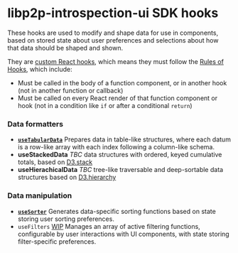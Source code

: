 # libp2p-introspection-ui SDK hooks

These hooks are used to modify and shape data for use in components, based on stored state about user preferences and selections about how that data should be shaped and shown.

They are [custom React hooks](https://reactjs.org/docs/hooks-intro.html), which means they must follow the [Rules of Hooks](https://reactjs.org/docs/hooks-rules.html), which include:

- Must be called in the body of a function component, or in another hook (not in another function or callback)
- Must be called on every React render of that function component or hook (not in a condition like `if` or after a conditional `return`)

### Data formatters

- **[`useTabularData`](./useTabularData.md)** Prepares data in table-like structures, where each datum is a row-like array with each index following a column-like schema.
- **useStackedData** _TBC_ data structures with ordered, keyed cumulative totals, based on [D3.stack](https://github.com/d3/d3-shape/blob/v1.3.5/README.md#stack)
- **useHierachicalData** _TBC_ tree-like traversable and deep-sortable data structures based on [D3.hierarchy](https://github.com/d3/d3-hierarchy/blob/v1.1.8/README.md#hierarchy)

### Data manipulation

- **[`useSorter`](./useTabularData.md)** Generates data-specific sorting functions based on state storing user sorting preferences.
- `useFilters` [WIP](https://github.com/nearform/libp2p-introspection-ui/pull/4) Manages an array of active filtering functions, configurable by user interactions with UI components, with state storing filter-specific preferences.
